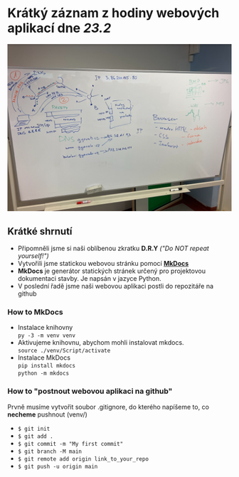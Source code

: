 # Krátký záznam z hodiny webových aplikací dne *23.2* 
![Fotka tabule](/docs/TabuleZHhodinyWA.png)

## Krátké shrnutí
- Připomněli jsme si naši oblíbenou zkratku **D.R.Y** _("Do NOT repeat yourself!")_ 
- Vytvořili jsme statickou webovou stránku pomocí [**MkDocs**](https://www.mkdocs.org/)
- **MkDocs** je generátor statických stránek určený pro projektovou dokumentaci stavby. Je napsán v jazyce Python.
- V poslední řadě jsme naši webovou aplikaci postli do repozitáře na github

### How to MkDocs
- Instalace knihovny  
`py -3 -m venv venv`
- Aktivujeme knihovnu, abychom mohli instalovat mkdocs.  
`source ./venv/Script/activate `
- Instalace MkDocs  
`pip install mkdocs`  
`python -m mkdocs`

### How to "postnout webovou aplikaci na github"
Prvně musíme vytvořit soubor .gitignore, do kterého napíšeme to, co **necheme** pushnout (venv/)  
- `$ git init`  
- `$ git add .`  
- `$ git commit -m "My first commit"`  
- `$ git branch -M main`  
- `$ git remote add origin link_to_your_repo`  
- `$ git push -u origin main`  
